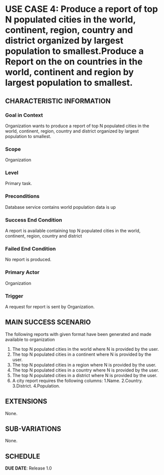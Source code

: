 # USE CASE 4: Produce a report of top N populated cities in the world, continent, region, country and district organized by largest population to smallest.Produce a Report on the on countries in the world, continent and region by largest population to smallest.

## CHARACTERISTIC INFORMATION

### Goal in Context

Organization wants to produce a report of top N populated cities in the world, continent, region, country and district organized by largest population to smallest.

### Scope

Organization

### Level

Primary task.

### Preconditions

Database service contains world population data is up

### Success End Condition

A report is available containing  top N populated cities in the world, continent, region, country and district

### Failed End Condition

No report is produced.

### Primary Actor

Organization

### Trigger

A request for report is sent by Organization.

## MAIN SUCCESS SCENARIO
The following reports with given format have been generated and made available to organization
1. The top N populated cities in the world where N is provided by the user.
2. The top N populated cities in a continent where N is provided by the user.
3. The top N populated cities in a region where N is provided by the user.
4. The top N populated cities in a country where N is provided by the user.
5. The top N populated cities in a district where N is provided by the user.
6. A city report requires the following columns:
   1.Name.
   2.Country.
   3.District.
   4.Population.

## EXTENSIONS

None.

## SUB-VARIATIONS

None.

## SCHEDULE

**DUE DATE**: Release 1.0
